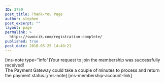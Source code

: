 ```yaml
---
ID: 3759
post_title: Thank-You Page
author: stephen
post_excerpt: ""
layout: page
permalink: >
  https://swoicik.com/registration-complete/
published: true
post_date: 2018-05-25 14:49:21
---
```

[ms-note type="info"]Your request to join the membership was successfully received!<br/>The Payment Gateway could take a couple of minutes to process and return the payment status.[/ms-note]
[ms-membership-account-link]